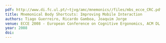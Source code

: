 ```yaml
---
pdf: http://www.di.fc.ul.pt/~tjvg/amc/mnemonics//files/mbs_ecce_CRC.pdf
title: Mnemonical Body Shortcuts: Improving Mobile Interaction
authors: Tiago Guerreiro, Ricardo Gamboa, Joaquim Jorge
venue: ECCE 2008 - European Conference on Cognitive Ergonomics, ACM DL. Madeira, Portugal, September, 2008
year: 2008
doi: 
---
```

